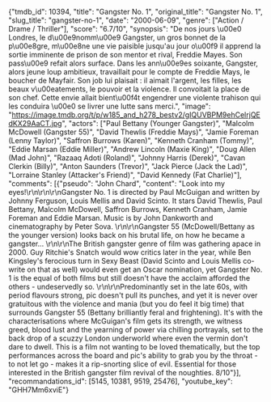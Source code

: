 {"tmdb_id": 10394, "title": "Gangster No. 1", "original_title": "Gangster No. 1", "slug_title": "gangster-no-1", "date": "2000-06-09", "genre": ["Action / Drame / Thriller"], "score": "6.7/10", "synopsis": "De nos jours \u00e0 Londres, le d\u00e9nomm\u00e9 Gangster, un gros bonnet de la p\u00e8gre, m\u00e8ne une vie paisible jusqu'au jour o\u00f9 il apprend la sortie imminente de prison de son mentor et rival, Freddie Mayes. Son pass\u00e9 refait alors surface. Dans les ann\u00e9es soixante, Gangster, alors jeune loup ambitieux, travaillait pour le compte de Freddie Mays, le boucher de Mayfair. Son job lui plaisait : il aimait l'argent, les filles, les beaux v\u00eatements, le pouvoir et la violence. Il convoitait la place de son chef. Cette envie allait bient\u00f4t engendrer une violente trahison qui les conduira \u00e0 se livrer une lutte sans merci.", "image": "https://image.tmdb.org/t/p/w185_and_h278_bestv2/gIQUVBPM9ehCelrjQEdKX29AaCT.jpg", "actors": ["Paul Bettany (Younger Gangster)", "Malcolm McDowell (Gangster 55)", "David Thewlis (Freddie Mays)", "Jamie Foreman (Lenny Taylor)", "Saffron Burrows (Karen)", "Kenneth Cranham (Tommy)", "Eddie Marsan (Eddie Miller)", "Andrew Lincoln (Maxie King)", "Doug Allen (Mad John)", "Razaaq Adoti (Roland)", "Johnny Harris (Derek)", "Cavan Clerkin (Billy)", "Anton Saunders (Trevor)", "Jack Pierce (Jack the Lad)", "Lorraine Stanley (Attacker's Friend)", "David Kennedy (Fat Charlie)"], "comments": [{"pseudo": "John Chard", "content": "Look into my eyes!\r\n\r\n\r\nGangster No. 1 is directed by Paul McGuigan and written by Johnny Ferguson, Louis Mellis and David Scinto. It stars David Thewlis, Paul Bettany, Malcolm McDowell, Saffron Burrows, Kenneth Cranham, Jamie Foreman and Eddie Marsan. Music is by John Dankworth and cinematography by Peter Sova. \r\n\r\nGangster 55 (McDowell/Bettany as the younger version) looks back on his brutal life, on how he became a gangster... \r\n\r\nThe British gangster genre of film was gathering apace in 2000. Guy Ritchie's Snatch would wow critics later in the year, while Ben Kingsley's ferocious turn in Sexy Beast (David Scinto and Louis Mellis co-write on that as well) would even get an Oscar nomination, yet Gangster No. 1 is the equal of both films but still doesn't have the acclaim afforded the others - undeservedly so. \r\n\r\nPredominantly set in the late 60s, with period flavours strong, pic doesn't pull its punches, and yet it is never over gratuitous with the violence and mania (but you do feel it big time) that surrounds Gangster 55 (Bettany brilliantly feral and frightening). It's with the characterisations where McGuigan's film gets its strength, we witness greed, blood lust and the yearning of power via chilling portrayals, set to the back drop of a scuzzy London underworld where even the vermin don't dare to dwell. This is a film not wanting to be loved thematically, but the top performances across the board and pic's ability to grab you by the throat - to not let go - makes it a rip-snorting slice of evil. Essential for those interested in the British gangster film revival of the noughties. 8/10"}], "recommandations_id": [5145, 10381, 9519, 25476], "youtube_key": "GHH7Mm6xviE"}